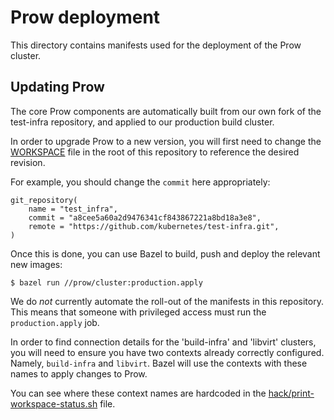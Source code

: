 # Prow deployment

This directory contains manifests used for the deployment of the Prow cluster.

## Updating Prow

The core Prow components are automatically built from our own fork of the test-infra
repository, and applied to our production build cluster.

In order to upgrade Prow to a new version, you will first need to change the
[WORKSPACE](../WORKSPACE) file in the root of this repository to reference
the desired revision.

For example, you should change the `commit` here appropriately:

```
git_repository(
    name = "test_infra",
    commit = "a8cee5a60a2d9476341cf843867221a8bd18a3e8",
    remote = "https://github.com/kubernetes/test-infra.git",
)
```

Once this is done, you can use Bazel to build, push and deploy the relevant new
images:

```
$ bazel run //prow/cluster:production.apply
```

We do *not* currently automate the roll-out of the manifests in this repository.
This means that someone with privileged access must run the `production.apply`
job.

In order to find connection details for the 'build-infra' and 'libvirt' clusters,
you will need to ensure you have two contexts already correctly configured.
Namely, `build-infra` and `libvirt`. Bazel will use the contexts with these names
to apply changes to Prow.

You can see where these context names are hardcoded in the [hack/print-workspace-status.sh](hack/print-workspace-status.sh)
file.
